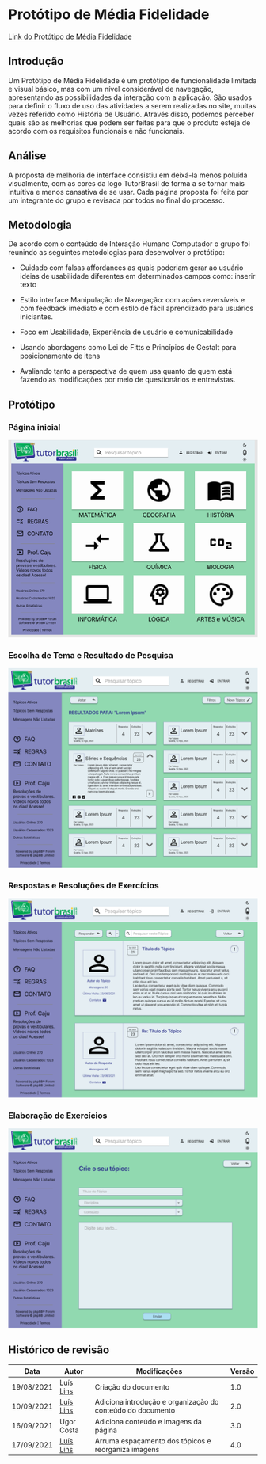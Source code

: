 # Protótipo de Média Fidelidade

[Link do Protótipo de Média Fidelidade](https://www.figma.com/proto/gt88FLFXcIIjM5l07GDnHa/Protótipo-de-Média-Fidelidade-TutorBrasil?node-id=0%3A3&starting-point-node-id=0%3A3&scaling=scale-down0)

## Introdução

Um Protótipo de Média Fidelidade é um protótipo de funcionalidade limitada e visual básico, mas com um nível considerável de navegação, apresentando as possibilidades da interação com a aplicação. São usados para definir o fluxo de uso das atividades a serem realizadas no site, muitas vezes referido como História de Usuário. Através disso, podemos perceber quais são as melhorias que podem ser feitas para que o produto esteja de acordo com os requisitos funcionais e não funcionais.

## Análise
A proposta de melhoria de interface consistiu em deixá-la menos poluída visualmente, com as cores da logo TutorBrasil de forma a se tornar mais intuitiva e menos cansativa de se usar. Cada página proposta foi feita por um integrante do grupo e revisada por todos no final do processo.

## Metodologia
De acordo com o conteúdo de Interação Humano Computador o grupo foi reunindo as seguintes metodologias para desenvolver o protótipo:
 * Cuidado com falsas affordances as quais poderiam gerar ao usuário ideias de usabilidade diferentes em determinados campos como: inserir texto

 * Estilo interface Manipulação de Navegação: com ações reversíveis e com feedback imediato e com estilo de fácil aprendizado para usuários iniciantes.
 
 * Foco em Usabilidade, Experiência de usuário e comunicabilidade
 
 * Usando abordagens como Lei de Fitts e Princípios de Gestalt para posicionamento de itens 
 
 * Avaliando tanto a perspectiva de quem usa quanto de quem está fazendo as modificações por meio de questionários e entrevistas.

## Protótipo

### Página inicial
<img src="../../assets/mid-prototype/mid-prototype-01.png" alt="Protótipo de Média Fidelidade Foto 1"/>

### Escolha de Tema e Resultado de Pesquisa
<img src="../../assets/mid-prototype/mid-prototype-02.png" alt="Protótipo de Média Fidelidade Foto 2"/>

### Respostas e Resoluções de Exercícios
<img src="../../assets/mid-prototype/mid-prototype-03.jpg" alt="Protótipo de Média Fidelidade Foto 3"/>

### Elaboração de Exercícios
<img src="../../assets/mid-prototype/mid-prototype-04.png" alt="Protótipo de Média Fidelidade Foto 4"/>

## Histórico de revisão

| Data | Autor | Modificações | Versão |
| ---- | ----- | ------------ | ------ |
| 19/08/2021 | [Luís Lins](https://github.com/luisgaboardi) | Criação do documento | 1.0 |
| 10/09/2021 | [Luís Lins](https://github.com/luisgaboardi) | Adiciona introdução e organização do conteúdo do documento | 2.0 |
| 16/09/2021 | Ugor Costa | Adiciona conteúdo e imagens da página  | 3.0 |
| 17/09/2021 | [Luís Lins](https://github.com/luisgaboardi) | Arruma espaçamento dos tópicos e reorganiza imagens | 4.0 |
